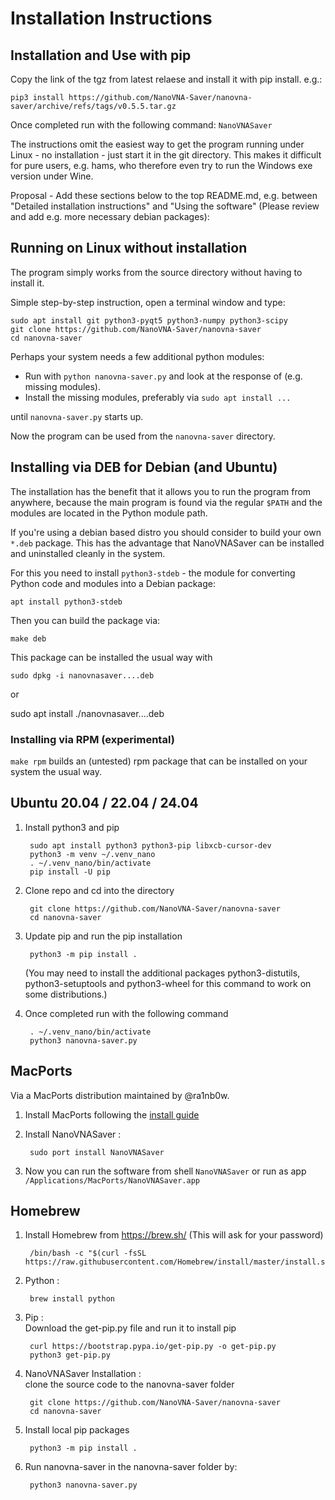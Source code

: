# Installation Instructions

## Installation and Use with pip

Copy the link of the tgz from latest relaese and install it with pip install. e.g.:

    pip3 install https://github.com/NanoVNA-Saver/nanovna-saver/archive/refs/tags/v0.5.5.tar.gz

Once completed run with the following command: `NanoVNASaver`

The instructions omit the easiest way to get the program running under Linux - no installation - just start it in the git directory. This makes it difficult for pure users, e.g. hams, who therefore even try to run the Windows exe version under Wine.

Proposal - Add these sections below to the top README.md, e.g. between "Detailed installation instructions" and "Using the software" (Please review and add e.g. more necessary debian packages):

## Running on Linux without installation

The program simply works from the source directory without having to install it.

Simple step-by-step instruction, open a terminal window and type:

    sudo apt install git python3-pyqt5 python3-numpy python3-scipy
    git clone https://github.com/NanoVNA-Saver/nanovna-saver
    cd nanovna-saver

Perhaps your system needs a few additional python modules:

- Run with `python nanovna-saver.py` and look at the response of (e.g. missing modules).
- Install the missing modules, preferably via `sudo apt install ...`

until `nanovna-saver.py` starts up.

Now the program can be used from the `nanovna-saver` directory.

## Installing via DEB for Debian (and Ubuntu)

The installation has the benefit that it allows you to run the program from anywhere, because the
main program is found via the regular `$PATH` and the modules are located in the Python module path.

If you're using a debian based distro you should consider to build your own `*.deb` package.
This has the advantage that NanoVNASaver can be installed and uninstalled cleanly in the system.

For this you need to install `python3-stdeb` - the module for converting Python code and modules into a Debian package:

    apt install python3-stdeb

Then you can build the package via:

    make deb

This package can be installed the usual way with

    sudo dpkg -i nanovnasaver....deb
or

   sudo apt install ./nanovnasaver....deb

### Installing via RPM (experimental)

`make rpm` builds an (untested) rpm package that can be installed on your system the usual way.

## Ubuntu 20.04 / 22.04 / 24.04

1. Install python3 and pip

        sudo apt install python3 python3-pip libxcb-cursor-dev
        python3 -m venv ~/.venv_nano
        . ~/.venv_nano/bin/activate
        pip install -U pip

2. Clone repo and cd into the directory

        git clone https://github.com/NanoVNA-Saver/nanovna-saver
        cd nanovna-saver

3. Update pip and run the pip installation

        python3 -m pip install .

   (You may need to install the additional packages python3-distutils,
   python3-setuptools and python3-wheel for this command to work on some
   distributions.)

4. Once completed run with the following command

        . ~/.venv_nano/bin/activate
        python3 nanovna-saver.py

## MacPorts

Via a MacPorts distribution maintained by @ra1nb0w.

1. Install MacPorts following the [install guide](https://www.macports.org/install.php)

2. Install NanoVNASaver :

        sudo port install NanoVNASaver

3. Now you can run the software from shell `NanoVNASaver` or run as app
   `/Applications/MacPorts/NanoVNASaver.app`

## Homebrew

1. Install Homebrew from <https://brew.sh/> (This will ask for your password)

        /bin/bash -c "$(curl -fsSL https://raw.githubusercontent.com/Homebrew/install/master/install.sh)"

2. Python :

        brew install python

3. Pip :<br/>
    Download the get-pip.py file and run it to install pip

        curl https://bootstrap.pypa.io/get-pip.py -o get-pip.py
        python3 get-pip.py

4. NanoVNASaver Installation : <br/>
    clone the source code to the nanovna-saver folder

        git clone https://github.com/NanoVNA-Saver/nanovna-saver
        cd nanovna-saver

5. Install local pip packages

        python3 -m pip install .

6. Run nanovna-saver in the nanovna-saver folder by:

        python3 nanovna-saver.py
